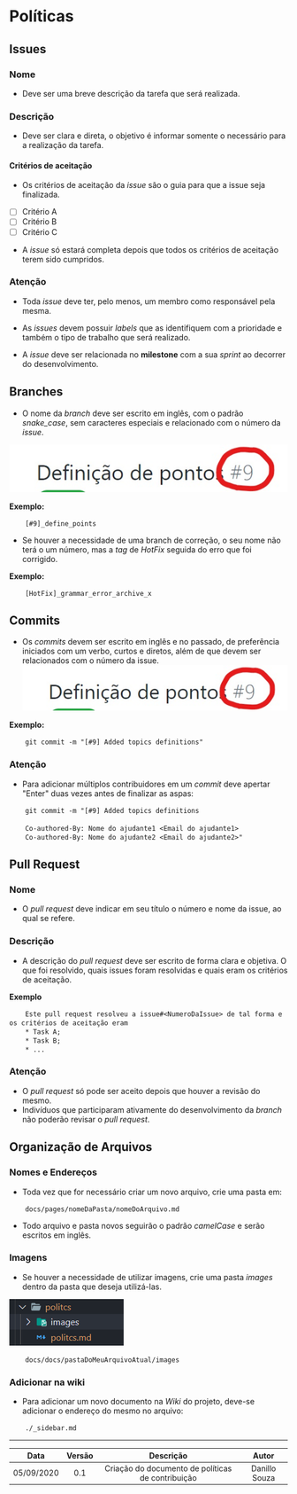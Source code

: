 # Políticas

## Issues

### Nome

- Deve ser uma breve descrição da tarefa que será realizada.

### Descrição

- Deve ser clara e direta, o objetivo é informar somente o necessário para a realização da tarefa.

#### Critérios de aceitação

- Os critérios de aceitação da *issue* são o guia para que a issue seja finalizada.
- [ ] Critério A
- [ ] Critério B
- [ ] Critério C

- A *issue* só estará completa depois que todos os critérios de aceitação terem sido cumpridos.

### Atenção

- Toda *issue* deve ter, pelo menos, um membro como responsável pela mesma.

- As *issues* devem possuir *labels* que as identifiquem com a prioridade e também o tipo de trabalho que será realizado.

- A *issue* deve ser relacionada no **milestone** com a sua *sprint* ao decorrer do desenvolvimento.  

## Branches

- O nome da *branch* deve ser escrito em inglês, com o padrão *snake_case*, sem caracteres especiais e relacionado com o número da *issue*.

![issueNumber](.\images\IssueNumber.jpg)

**Exemplo:**

```
    [#9]_define_points
```

- Se houver a necessidade de uma branch de correção, o seu nome não terá o um número, mas a *tag* de *HotFix* seguida do erro que foi corrigido.

**Exemplo:**

```
    [HotFix]_grammar_error_archive_x
```

## Commits

- Os *commits* devem ser escrito em inglês e no passado, de preferência iniciados com um verbo, curtos e diretos, além de que devem ser relacionados com o número da issue.
![issueNumber](.\images\IssueNumber.jpg)

**Exemplo:**

```
    git commit -m "[#9] Added topics definitions"
```

### Atenção

- Para adicionar múltiplos contribuidores em um *commit* deve apertar "Enter" duas vezes antes de finalizar as aspas:

```
    git commit -m "[#9] Added topics definitions

    Co-authored-By: Nome do ajudante1 <Email do ajudante1>
    Co-authored-By: Nome do ajudante2 <Email do ajudante2>"
```

## Pull Request

### Nome

- O *pull request* deve indicar em seu título o número e nome da issue, ao qual se refere.

### Descrição

- A descrição do *pull request* deve ser escrito de forma clara e objetiva. O que foi resolvido, quais issues foram resolvidas e quais eram os critérios de aceitação.

**Exemplo**

```
    Este pull request resolveu a issue#<NumeroDaIssue> de tal forma e os critérios de aceitação eram
    * Task A;
    * Task B;
    * ...
```

### Atenção

- O *pull request* só pode ser aceito depois que houver a revisão do mesmo.
- Indivíduos que participaram ativamente do desenvolvimento da *branch* não poderão revisar o *pull request*.

## Organização de Arquivos

### Nomes e Endereços

- Toda vez que for necessário criar um novo arquivo, crie uma pasta em:

```
    docs/pages/nomeDaPasta/nomeDoArquivo.md
```

- Todo arquivo e pasta novos seguirão o padrão *camelCase* e serão escritos em inglês.

### Imagens

- Se houver a necessidade de utilizar imagens, crie uma pasta *images* dentro da pasta que deseja utilizá-las.

![folderExample](./images/folderExample.png)

```
    docs/docs/pastaDoMeuArquivoAtual/images
```

### Adicionar na wiki

- Para adicionar um novo documento na *Wiki* do projeto, deve-se adicionar o endereço do mesmo no arquivo:

```
    ./_sidebar.md
```

---
|Data|Versão|Descrição|Autor|
|:-:|:-:|:-:|:-:|
|05/09/2020|0.1|Criação do documento de políticas de contribuição|Danillo Souza|
